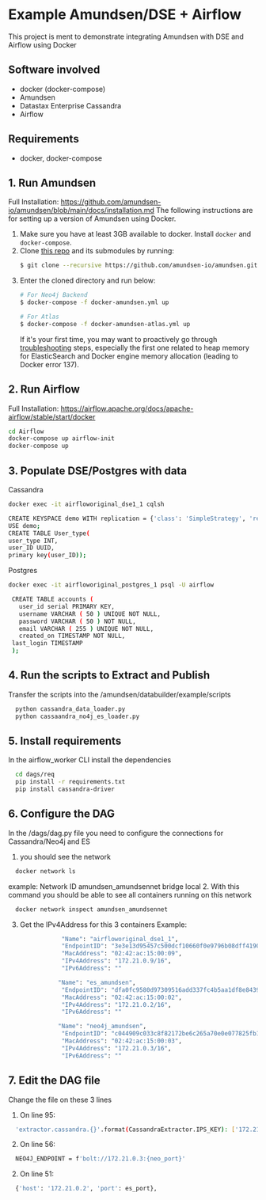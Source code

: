 # Example Amundsen/DSE + Airflow
This project is ment to demonstrate integrating Amundsen with DSE and Airflow using Docker

## Software involved
- docker (docker-compose)
- Amundsen
- Datastax Enterprise Cassandra
- Airflow

## Requirements
- docker, docker-compose

## 1. Run Amundsen
Full Installation: https://github.com/amundsen-io/amundsen/blob/main/docs/installation.md
The following instructions are for setting up a version of Amundsen using Docker.

1. Make sure you have at least 3GB available to docker. Install `docker` and  `docker-compose`.
2. Clone [this repo](https://github.com/amundsen-io/amundsen) and its submodules by running:
   ```bash
   $ git clone --recursive https://github.com/amundsen-io/amundsen.git
   ```
3. Enter the cloned directory and run below:
    ```bash
    # For Neo4j Backend
    $ docker-compose -f docker-amundsen.yml up

    # For Atlas
    $ docker-compose -f docker-amundsen-atlas.yml up
    ```
    If it's your first time, you may want to proactively go through [troubleshooting](#troubleshooting) steps, especially the first one related to heap memory for ElasticSearch and Docker engine memory allocation (leading to Docker error 137).

## 2. Run Airflow
   Full Installation: https://airflow.apache.org/docs/apache-airflow/stable/start/docker
   ```bash
   cd Airflow
   docker-compose up airflow-init
   docker-compose up
   ```

## 3. Populate DSE/Postgres with data
   Cassandra
   ```bash
   docker exec -it airfloworiginal_dse1_1 cqlsh
   ```
   ```bash
   CREATE KEYSPACE demo WITH replication = {'class': 'SimpleStrategy', 'replication_factor': 1};
   USE demo;
   CREATE TABLE User_type(
   user_type INT,
   user_ID UUID,
   primary key(user_ID));
   ```
   Postgres
   ```bash
   docker exec -it airfloworiginal_postgres_1 psql -U airflow
   ```
   ```bash
    CREATE TABLE accounts (
	  user_id serial PRIMARY KEY,
	  username VARCHAR ( 50 ) UNIQUE NOT NULL,
	  password VARCHAR ( 50 ) NOT NULL,
	  email VARCHAR ( 255 ) UNIQUE NOT NULL,
	  created_on TIMESTAMP NOT NULL,
    last_login TIMESTAMP 
    );  
   ```         
   

## 4. Run the scripts to Extract and Publish    
 Transfer the scripts into the /amundsen/databuilder/example/scripts
 ```bash
   python cassandra_data_loader.py
   python cassaandra_no4j_es_loader.py 
 ```

## 5. Install requirements  
 In the airflow_worker CLI install the dependencies
 ```bash
   cd dags/req
   pip install -r requirements.txt
   pip install cassandra-driver
 ```
## 6. Configure the DAG
In the /dags/dag.py file you need to configure the connections for Cassandra/Neo4j and ES
1. you should see the network
 ```bash
   docker network ls
 ``` 
 example:
 Network ID   amundsen_amundsennet      bridge    local
2. With this command you should be able to see all containers running on this network   
 ```bash
   docker network inspect amundsen_amundsennet
 ```
3. Get the IPv4Address for this 3 containers Example:
 ```bash
                "Name": "airfloworiginal_dse1_1",
                "EndpointID": "3e3e13d95457c500dcf10660f0e9796b08dff4190f5893b3d1443dbff771a3f8",
                "MacAddress": "02:42:ac:15:00:09",
                "IPv4Address": "172.21.0.9/16",
                "IPv6Address": "" 

               "Name": "es_amundsen",
                "EndpointID": "dfa0fc9580d97309516add337fc4b5aa1df8e8439b7e075c28c0d3d6a990a8c4",
                "MacAddress": "02:42:ac:15:00:02",
                "IPv4Address": "172.21.0.2/16",
                "IPv6Address": ""

               "Name": "neo4j_amundsen",
                "EndpointID": "c044909c033c8f82172be6c265a70e0e077825fb1b01c960a9fd5d0373f9508f",
                "MacAddress": "02:42:ac:15:00:03",
                "IPv4Address": "172.21.0.3/16",
                "IPv6Address": ""         
 ```
## 7. Edit the DAG file 
Change the file on these 3 lines 
 1. On line 95:
 ```bash
   'extractor.cassandra.{}'.format(CassandraExtractor.IPS_KEY): ['172.21.0.9'],
 ```
 2. On line 56:
 ```bash
   NEO4J_ENDPOINT = f'bolt://172.21.0.3:{neo_port}'
 ```
 2. On line 51:
 ```bash
   {'host': '172.21.0.2', 'port': es_port},
 ```   